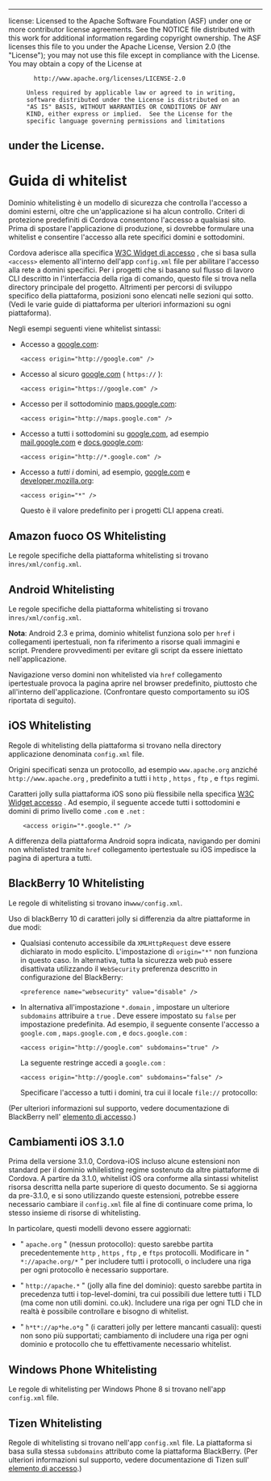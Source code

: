 * * *

license: Licensed to the Apache Software Foundation (ASF) under one or more contributor license agreements. See the NOTICE file distributed with this work for additional information regarding copyright ownership. The ASF licenses this file to you under the Apache License, Version 2.0 (the "License"); you may not use this file except in compliance with the License. You may obtain a copy of the License at

           http://www.apache.org/licenses/LICENSE-2.0
    
         Unless required by applicable law or agreed to in writing,
         software distributed under the License is distributed on an
         "AS IS" BASIS, WITHOUT WARRANTIES OR CONDITIONS OF ANY
         KIND, either express or implied.  See the License for the
         specific language governing permissions and limitations
    

## under the License.

# Guida di whitelist

Dominio whitelisting è un modello di sicurezza che controlla l'accesso a domini esterni, oltre che un'applicazione si ha alcun controllo. Criteri di protezione predefiniti di Cordova consentono l'accesso a qualsiasi sito. Prima di spostare l'applicazione di produzione, si dovrebbe formulare una whitelist e consentire l'accesso alla rete specifici domini e sottodomini.

Cordova aderisce alla specifica [W3C Widget di accesso][1] , che si basa sulla `<access>` elemento all'interno dell'app `config.xml` file per abilitare l'accesso alla rete a domini specifici. Per i progetti che si basano sul flusso di lavoro CLI descritto in l'interfaccia della riga di comando, questo file si trova nella directory principale del progetto. Altrimenti per percorsi di sviluppo specifico della piattaforma, posizioni sono elencati nelle sezioni qui sotto. (Vedi le varie guide di piattaforma per ulteriori informazioni su ogni piattaforma).

 [1]: http://www.w3.org/TR/widgets-access/

Negli esempi seguenti viene whitelist sintassi:

*   Accesso a [google.com][2]:
    
        <access origin="http://google.com" />
        

*   Accesso al sicuro [google.com][3] ( `https://` ):
    
        <access origin="https://google.com" />
        

*   Accesso per il sottodominio [maps.google.com][4]:
    
        <access origin="http://maps.google.com" />
        

*   Accesso a tutti i sottodomini su [google.com][2], ad esempio [mail.google.com][5] e [docs.google.com][6]:
    
        <access origin="http://*.google.com" />
        

*   Accesso a *tutti i* domini, ad esempio, [google.com][2] e [developer.mozilla.org][7]:
    
        <access origin="*" />
        
    
    Questo è il valore predefinito per i progetti CLI appena creati.

 [2]: http://google.com
 [3]: https://google.com
 [4]: http://maps.google.com
 [5]: http://mail.google.com
 [6]: http://docs.google.com
 [7]: http://developer.mozilla.org

## Amazon fuoco OS Whitelisting

Le regole specifiche della piattaforma whitelisting si trovano in`res/xml/config.xml`.

## Android Whitelisting

Le regole specifiche della piattaforma whitelisting si trovano in`res/xml/config.xml`.

**Nota**: Android 2.3 e prima, dominio whitelist funziona solo per `href` i collegamenti ipertestuali, non fa riferimento a risorse quali immagini e script. Prendere provvedimenti per evitare gli script da essere iniettato nell'applicazione.

Navigazione verso domini non whitelisted via `href` collegamento ipertestuale provoca la pagina aprire nel browser predefinito, piuttosto che all'interno dell'applicazione. (Confrontare questo comportamento su iOS riportata di seguito).

## iOS Whitelisting

Regole di whitelisting della piattaforma si trovano nella directory applicazione denominata `config.xml` file.

Origini specificati senza un protocollo, ad esempio `www.apache.org` anziché `http://www.apache.org` , predefinito a tutti i `http` , `https` , `ftp` , e `ftps` regimi.

Caratteri jolly sulla piattaforma iOS sono più flessibile nella specifica [W3C Widget accesso][1] . Ad esempio, il seguente accede tutti i sottodomini e domini di primo livello come `.com` e `.net` :

        <access origin="*.google.*" />
    

A differenza della piattaforma Android sopra indicata, navigando per domini non whitelisted tramite `href` collegamento ipertestuale su iOS impedisce la pagina di apertura a tutti.

## BlackBerry 10 Whitelisting

Le regole di whitelisting si trovano in`www/config.xml`.

Uso di blackBerry 10 di caratteri jolly si differenzia da altre piattaforme in due modi:

*   Qualsiasi contenuto accessibile da `XMLHttpRequest` deve essere dichiarato in modo esplicito. L'impostazione di `origin="*"` non funziona in questo caso. In alternativa, tutta la sicurezza web può essere disattivata utilizzando il `WebSecurity` preferenza descritto in configurazione del BlackBerry:
    
        <preference name="websecurity" value="disable" />
        

*   In alternativa all'impostazione `*.domain` , impostare un ulteriore `subdomains` attribuire a `true` . Deve essere impostato su `false` per impostazione predefinita. Ad esempio, il seguente consente l'accesso a `google.com` , `maps.google.com` , e `docs.google.com` :
    
        <access origin="http://google.com" subdomains="true" />
        
    
    La seguente restringe accedi a `google.com` :
    
        <access origin="http://google.com" subdomains="false" />
        
    
    Specificare l'accesso a tutti i domini, tra cui il locale `file://` protocollo:
    
    <access origin="*" subdomains="true" />

(Per ulteriori informazioni sul supporto, vedere documentazione di BlackBerry nell' [elemento di accesso][8].)

 [8]: https://developer.blackberry.com/html5/documentation/ww_developing/Access_element_834677_11.html

## Cambiamenti iOS 3.1.0

Prima della versione 3.1.0, Cordova-iOS incluso alcune estensioni non standard per il dominio whilelisting regime sostenuto da altre piattaforme di Cordova. A partire da 3.1.0, whitelist iOS ora conforme alla sintassi whitelist risorsa descritta nella parte superiore di questo documento. Se si aggiorna da pre-3.1.0, e si sono utilizzando queste estensioni, potrebbe essere necessario cambiare il `config.xml` file al fine di continuare come prima, lo stesso insieme di risorse di whitelisting.

In particolare, questi modelli devono essere aggiornati:

*   " `apache.org` " (nessun protocollo): questo sarebbe partita precedentemente `http` , `https` , `ftp` , e `ftps` protocolli. Modificare in " `*://apache.org/*` " per includere tutti i protocolli, o includere una riga per ogni protocollo è necessario supportare.

*   " `http://apache.*` " (jolly alla fine del dominio): questo sarebbe partita in precedenza tutti i top-level-domini, tra cui possibili due lettere tutti i TLD (ma come non utili domini. co.uk). Includere una riga per ogni TLD che in realtà è possibile controllare e bisogno di whitelist.

*   " `h*t*://ap*he.o*g` " (i caratteri jolly per lettere mancanti casuali): questi non sono più supportati; cambiamento di includere una riga per ogni dominio e protocollo che tu effettivamente necessario whitelist.

## Windows Phone Whitelisting

Le regole di whitelisting per Windows Phone 8 si trovano nell'app `config.xml` file.

## Tizen Whitelisting

Regole di whitelisting si trovano nell'app `config.xml` file. La piattaforma si basa sulla stessa `subdomains` attributo come la piattaforma BlackBerry. (Per ulteriori informazioni sul supporto, vedere documentazione di Tizen sull' [elemento di accesso][9].)

 [9]: https://developer.tizen.org/help/index.jsp?topic=%2Forg.tizen.web.appprogramming%2Fhtml%2Fide_sdk_tools%2Fconfig_editor_w3celements.htm